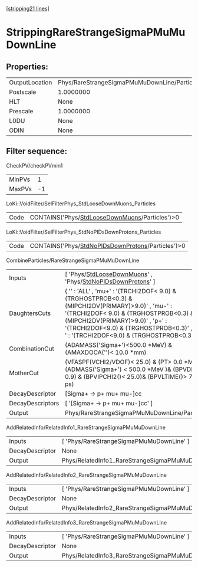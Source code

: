 [[stripping21 lines]](./stripping21-index)

# StrippingRareStrangeSigmaPMuMuDownLine

## Properties:

|                |                                              |
|----------------|----------------------------------------------|
| OutputLocation | Phys/RareStrangeSigmaPMuMuDownLine/Particles |
| Postscale      | 1.0000000                                    |
| HLT            | None                                         |
| Prescale       | 1.0000000                                    |
| L0DU           | None                                         |
| ODIN           | None                                         |

## Filter sequence:

CheckPV/checkPVmin1

|        |     |
|--------|-----|
| MinPVs | 1   |
| MaxPVs | -1  |

LoKi::VoidFilter/SelFilterPhys_StdLooseDownMuons_Particles

|      |                                                                                                    |
|------|----------------------------------------------------------------------------------------------------|
| Code | CONTAINS('Phys/[StdLooseDownMuons](./stripping21-commonparticles-stdloosedownmuons)/Particles')\>0 |

LoKi::VoidFilter/SelFilterPhys_StdNoPIDsDownProtons_Particles

|      |                                                                                                          |
|------|----------------------------------------------------------------------------------------------------------|
| Code | CONTAINS('Phys/[StdNoPIDsDownProtons](./stripping21-commonparticles-stdnopidsdownprotons)/Particles')\>0 |

CombineParticles/RareStrangeSigmaPMuMuDownLine

|                  |                                                                                                                                                                                                                                                                                 |
|------------------|---------------------------------------------------------------------------------------------------------------------------------------------------------------------------------------------------------------------------------------------------------------------------------|
| Inputs           | [ 'Phys/[StdLooseDownMuons](./stripping21-commonparticles-stdloosedownmuons)' , 'Phys/[StdNoPIDsDownProtons](./stripping21-commonparticles-stdnopidsdownprotons)' ]                                                                                                           |
| DaughtersCuts    | { '' : 'ALL' , 'mu+' : '(TRCHI2DOF\< 9.0) & (TRGHOSTPROB\<0.3) & (MIPCHI2DV(PRIMARY)\>9.0)' , 'mu-' : '(TRCHI2DOF\< 9.0) & (TRGHOSTPROB\<0.3) & (MIPCHI2DV(PRIMARY)\>9.0)' , 'p+' : '(TRCHI2DOF\<9.0) & (TRGHOSTPROB\<0.3)' , 'p~-' : '(TRCHI2DOF\<9.0) & (TRGHOSTPROB\<0.3)' } |
| CombinationCut   | (ADAMASS('Sigma+')\<500.0 \*MeV) & (AMAXDOCA('')\< 10.0 \*mm)                                                                                                                                                                                                                   |
| MotherCut        | (VFASPF(VCHI2/VDOF)\< 25.0) & (PT\> 0.0 \*MeV)& (ADMASS('Sigma+') \< 500.0 \*MeV )& (BPVDIRA \> 0.9) & (BPVIPCHI2()\< 25.0)& (BPVLTIME()\> 7.0 \* ps)                                                                                                                           |
| DecayDescriptor  | [Sigma+ -\> p+ mu+ mu-]cc                                                                                                                                                                                                                                                     |
| DecayDescriptors | [ '[Sigma+ -\> p+ mu+ mu-]cc' ]                                                                                                                                                                                                                                             |
| Output           | Phys/RareStrangeSigmaPMuMuDownLine/Particles                                                                                                                                                                                                                                    |

AddRelatedInfo/RelatedInfo1_RareStrangeSigmaPMuMuDownLine

|                 |                                                           |
|-----------------|-----------------------------------------------------------|
| Inputs          | [ 'Phys/RareStrangeSigmaPMuMuDownLine' ]                |
| DecayDescriptor | None                                                      |
| Output          | Phys/RelatedInfo1_RareStrangeSigmaPMuMuDownLine/Particles |

AddRelatedInfo/RelatedInfo2_RareStrangeSigmaPMuMuDownLine

|                 |                                                           |
|-----------------|-----------------------------------------------------------|
| Inputs          | [ 'Phys/RareStrangeSigmaPMuMuDownLine' ]                |
| DecayDescriptor | None                                                      |
| Output          | Phys/RelatedInfo2_RareStrangeSigmaPMuMuDownLine/Particles |

AddRelatedInfo/RelatedInfo3_RareStrangeSigmaPMuMuDownLine

|                 |                                                           |
|-----------------|-----------------------------------------------------------|
| Inputs          | [ 'Phys/RareStrangeSigmaPMuMuDownLine' ]                |
| DecayDescriptor | None                                                      |
| Output          | Phys/RelatedInfo3_RareStrangeSigmaPMuMuDownLine/Particles |
